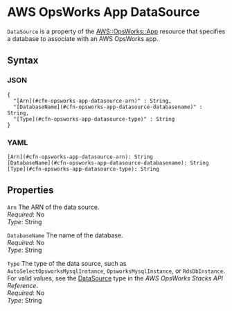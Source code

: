 # AWS OpsWorks App DataSource<a name="aws-properties-opsworks-app-datasource"></a>

`DataSource` is a property of the [AWS::OpsWorks::App](aws-resource-opsworks-app.md) resource that specifies a database to associate with an AWS OpsWorks app\.

## Syntax<a name="aws-properties-opsworks-app-datasource-syntax"></a>

### JSON<a name="aws-properties-opsworks-app-datasource-syntax.json"></a>

```
{
  "[Arn](#cfn-opsworks-app-datasource-arn)" : String,
  "[DatabaseName](#cfn-opsworks-app-datasource-databasename)" : String,
  "[Type](#cfn-opsworks-app-datasource-type)" : String
}
```

### YAML<a name="aws-properties-opsworks-app-datasource-syntax.yaml"></a>

```
[Arn](#cfn-opsworks-app-datasource-arn): String
[DatabaseName](#cfn-opsworks-app-datasource-databasename): String
[Type](#cfn-opsworks-app-datasource-type): String
```

## Properties<a name="aws-properties-opsworks-app-datasource-properties"></a>

`Arn`  <a name="cfn-opsworks-app-datasource-arn"></a>
The ARN of the data source\.  
*Required*: No  
*Type*: String

`DatabaseName`  <a name="cfn-opsworks-app-datasource-databasename"></a>
The name of the database\.  
*Required*: No  
*Type*: String

`Type`  <a name="cfn-opsworks-app-datasource-type"></a>
The type of the data source, such as `AutoSelectOpsworksMysqlInstance`, `OpsworksMysqlInstance`, or `RdsDbInstance`\. For valid values, see the [DataSource](https://docs.aws.amazon.com/opsworks/latest/APIReference/API_DataSource.html) type in the *AWS OpsWorks Stacks API Reference*\.  
*Required*: No  
*Type*: String